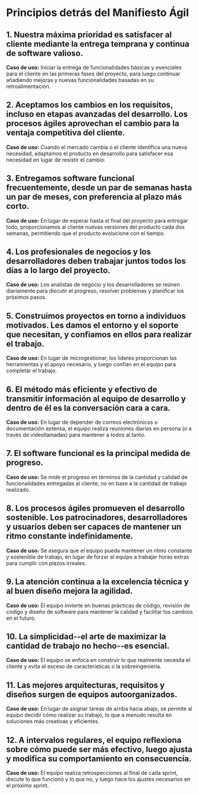 # Principios detrás del Manifiesto Ágil

## 1. Nuestra máxima prioridad es satisfacer al cliente mediante la entrega temprana y continua de software valioso.

**Caso de uso:** Iniciar la entrega de funcionalidades básicas y esenciales para el cliente en las primeras fases del proyecto, para luego continuar añadiendo mejoras y nuevas funcionalidades basadas en su retroalimentación.

## 2. Aceptamos los cambios en los requisitos, incluso en etapas avanzadas del desarrollo. Los procesos ágiles aprovechan el cambio para la ventaja competitiva del cliente.

**Caso de uso:** Cuando el mercado cambia o el cliente identifica una nueva necesidad, adaptamos el producto en desarrollo para satisfacer esa necesidad en lugar de resistir el cambio.

## 3. Entregamos software funcional frecuentemente, desde un par de semanas hasta un par de meses, con preferencia al plazo más corto.

**Caso de uso:** En lugar de esperar hasta el final del proyecto para entregar todo, proporcionamos al cliente nuevas versiones del producto cada dos semanas, permitiendo que el producto evolucione con el tiempo.

## 4. Los profesionales de negocios y los desarrolladores deben trabajar juntos todos los días a lo largo del proyecto.

**Caso de uso:** Los analistas de negocio y los desarrolladores se reúnen diariamente para discutir el progreso, resolver problemas y planificar los próximos pasos.

## 5. Construimos proyectos en torno a individuos motivados. Les damos el entorno y el soporte que necesitan, y confiamos en ellos para realizar el trabajo.

**Caso de uso:** En lugar de microgestionar, los líderes proporcionan las herramientas y el apoyo necesario, y luego confían en el equipo para completar el trabajo.

## 6. El método más eficiente y efectivo de transmitir información al equipo de desarrollo y dentro de él es la conversación cara a cara.

**Caso de uso:** En lugar de depender de correos electrónicos o documentación extensa, el equipo realiza reuniones diarias en persona (o a través de videollamadas) para mantener a todos al tanto.

## 7. El software funcional es la principal medida de progreso.

**Caso de uso:** Se mide el progreso en términos de la cantidad y calidad de funcionalidades entregadas al cliente, no en base a la cantidad de trabajo realizado.

## 8. Los procesos ágiles promueven el desarrollo sostenible. Los patrocinadores, desarrolladores y usuarios deben ser capaces de mantener un ritmo constante indefinidamente.

**Caso de uso:** Se asegura que el equipo pueda mantener un ritmo constante y sostenible de trabajo, en lugar de forzar al equipo a trabajar horas extras para cumplir con plazos irreales.

## 9. La atención continua a la excelencia técnica y al buen diseño mejora la agilidad.

**Caso de uso:** El equipo invierte en buenas prácticas de código, revisión de código y diseño de software para mantener la calidad y facilitar los cambios en el futuro.

## 10. La simplicidad--el arte de maximizar la cantidad de trabajo no hecho--es esencial.

**Caso de uso:** El equipo se enfoca en construir lo que realmente necesita el cliente y evita el exceso de características o la sobreingeniería.

## 11. Las mejores arquitecturas, requisitos y diseños surgen de equipos autoorganizados.

**Caso de uso:** En lugar de asignar tareas de arriba hacia abajo, se permite al equipo decidir cómo realizar su trabajo, lo que a menudo resulta en soluciones más creativas y eficientes.

## 12. A intervalos regulares, el equipo reflexiona sobre cómo puede ser más efectivo, luego ajusta y modifica su comportamiento en consecuencia.

**Caso de uso:** El equipo realiza retrospecciones al final de cada sprint, discute lo que funcionó y lo que no, y luego hace los ajustes necesarios en el próximo sprint.
